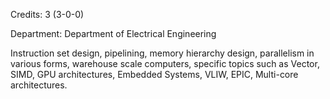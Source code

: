 Credits: 3 (3-0-0)

Department: Department of Electrical Engineering

Instruction set design, pipelining, memory hierarchy design, parallelism in various forms, warehouse scale computers, specific topics such as Vector, SIMD, GPU architectures, Embedded Systems, VLIW, EPIC, Multi-core architectures.